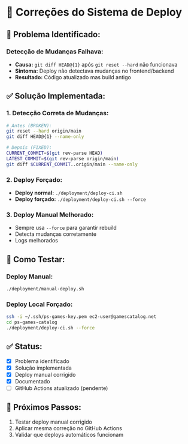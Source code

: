 # 🔧 Correções do Sistema de Deploy

## 🐛 **Problema Identificado:**

### **Detecção de Mudanças Falhava:**
- **Causa:** `git diff HEAD@{1}` após `git reset --hard` não funcionava
- **Sintoma:** Deploy não detectava mudanças no frontend/backend
- **Resultado:** Código atualizado mas build antigo

## ✅ **Solução Implementada:**

### **1. Detecção Correta de Mudanças:**
```bash
# Antes (BROKEN):
git reset --hard origin/main
git diff HEAD@{1} --name-only

# Depois (FIXED):
CURRENT_COMMIT=$(git rev-parse HEAD)
LATEST_COMMIT=$(git rev-parse origin/main)
git diff $CURRENT_COMMIT..origin/main --name-only
```

### **2. Deploy Forçado:**
- **Deploy normal:** `./deployment/deploy-ci.sh`
- **Deploy forçado:** `./deployment/deploy-ci.sh --force`

### **3. Deploy Manual Melhorado:**
- Sempre usa `--force` para garantir rebuild
- Detecta mudanças corretamente
- Logs melhorados

## 🧪 **Como Testar:**

### **Deploy Manual:**
```bash
./deployment/manual-deploy.sh
```

### **Deploy Local Forçado:**
```bash
ssh -i ~/.ssh/ps-games-key.pem ec2-user@gamescatalog.net
cd ps-games-catalog
./deployment/deploy-ci.sh --force
```

## ✅ **Status:**
- [x] Problema identificado
- [x] Solução implementada
- [x] Deploy manual corrigido
- [x] Documentado
- [ ] GitHub Actions atualizado (pendente)

## 🎯 **Próximos Passos:**
1. Testar deploy manual corrigido
2. Aplicar mesma correção no GitHub Actions
3. Validar que deploys automáticos funcionam 